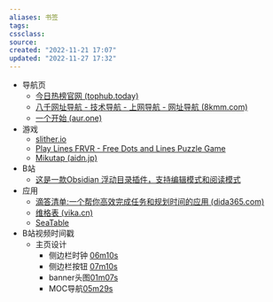 ```yaml
---
aliases: 书签
tags: 
cssclass:
source:
created: "2022-11-21 17:07"
updated: "2022-11-27 17:32"
---
```


 - 导航页
	 - [今日热榜官网 (tophub.today)](https://tophub.today/)
	 - [八千网址导航 - 技术导航 - 上网导航 - 网址导航 (8kmm.com)](https://www.8kmm.com/)
	 - [一个开始 (aur.one)](https://aur.one/)
 - 游戏
	 - [slither.io](http://slither.io/)
	 - [Play Lines FRVR - Free Dots and Lines Puzzle Game](https://lines.frvr.com/)
	 - [Mikutap (aidn.jp)](https://aidn.jp/mikutap/)
- B站
	- [这是一款Obsidian 浮动目录插件，支持编辑模式和阅读模式](https://www.bilibili.com/video/BV1Ze4y1C7Yw/?spm_id_from=333.337.search-card.all.click#:~:text=%E8%BF%99%E6%98%AF%E4%B8%80%E6%AC%BEObsidian%20%E6%B5%AE%E5%8A%A8%E7%9B%AE%E5%BD%95%E6%8F%92%E4%BB%B6%EF%BC%8C%E6%94%AF%E6%8C%81%E7%BC%96%E8%BE%91%E6%A8%A1%E5%BC%8F%E5%92%8C%E9%98%85%E8%AF%BB%E6%A8%A1%E5%BC%8F%E3%80%82%0A%E6%8F%92%E4%BB%B6%E9%A1%B9%E7%9B%AE%E5%9C%B0%E5%9D%80%EF%BC%9Ahttps%3A%2F%2Fgithub.com%2Fcumany%2Fobsidian-floating-toc-plugin%0A%E6%95%B4%E5%BA%93%E5%88%86%E4%BA%AB%EF%BC%9Ahttps%3A%2F%2Fgithub.com%2Fcumany%2FBlue-topaz-examples%2F)
- 应用
	- [滴答清单:一个帮你高效完成任务和规划时间的应用 (dida365.com)](https://www.dida365.com/)
	- [维格表 (vika.cn)](https://vika.cn/workbench)
	- [SeaTable](https://cloud.seatable.cn/)
- B站视频时间戳
	- 主页设计
		- 侧边栏时钟 [06m10s](https://www.bilibili.com/video/BV1aY411j7vQ/?t=06m10s)
		- 侧边栏按钮 [07m10s](https://www.bilibili.com/video/BV1aY411j7vQ/?t=07m10s)
		- banner头图[01m07s](https://www.bilibili.com/video/BV1aY411j7vQ/?t=01m07s)
		- MOC导航[05m29s](https://www.bilibili.com/video/BV1aY411j7vQ/?t=05m29s)
